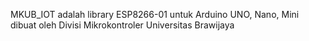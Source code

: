 MKUB_IOT adalah library ESP8266-01 untuk Arduino UNO, Nano, Mini dibuat oleh Divisi Mikrokontroler Universitas Brawijaya
